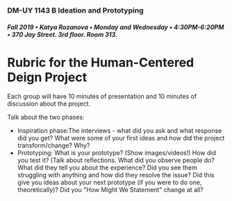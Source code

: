 ### DM-UY 1143 B Ideation and Prototyping
##### Fall 2019 • Katya Rozanova • Monday and Wednesday • 4:30PM-6:20PM • 370 Jay Street. 3rd floor. Room 313.  

# Rubric for the Human-Centered Deign Project


Each group will have 10 minutes of presentation and 10 minutes of discussion about the project. 


Talk about the two phases:

- Inspiration phase:The interviews - what did you ask and what response did you get? What were some of your first ideas and how did the project transform/change? Why?
- Prototyping: What is your prototype? (Show images/videos!) How did you test it? (Talk about reflections. What did you observe people do? What did they tell you about the experience? Did you see them struggling with anything and how did they resolve the issue? Did this give you ideas about your next prototype (if you were to do one, theoretically)? Did you "How Might We Statement" change at all?

